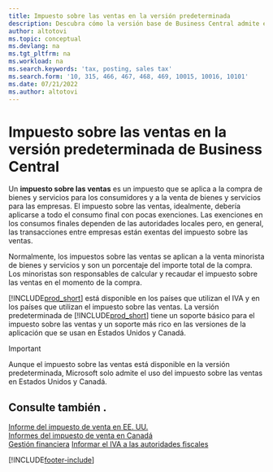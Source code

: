 ```yaml
---
title: Impuesto sobre las ventas en la versión predeterminada
description: Descubra cómo la versión base de Business Central admite el impuesto sobre las ventas y obtenga una descripción del concepto básico.
author: altotovi
ms.topic: conceptual
ms.devlang: na
ms.tgt_pltfrm: na
ms.workload: na
ms.search.keywords: 'tax, posting, sales tax'
ms.search.form: '10, 315, 466, 467, 468, 469, 10015, 10016, 10101'
ms.date: 07/21/2022
ms.author: altotovi
---
```


# Impuesto sobre las ventas en la versión predeterminada de Business Central

Un **impuesto sobre las ventas** es un impuesto que se aplica a la compra de bienes y servicios para los consumidores y a la venta de bienes y servicios para las empresas. El impuesto sobre las ventas, idealmente, debería aplicarse a todo el consumo final con pocas exenciones. Las exenciones en los consumos finales dependen de las autoridades locales pero, en general, las transacciones entre empresas están exentas del impuesto sobre las ventas.  

Normalmente, los impuestos sobre las ventas se aplican a la venta minorista de bienes y servicios y son un porcentaje del importe total de la compra. Los minoristas son responsables de calcular y recaudar el impuesto sobre las ventas en el momento de la compra.  

[!INCLUDE[prod_short](includes/prod_short.md)] está disponible en los países que utilizan el IVA y en los países que utilizan el impuesto sobre las ventas. La versión predeterminada de [!INCLUDE[prod_short](includes/prod_short.md)] tiene un soporte básico para el impuesto sobre las ventas y un soporte más rico en las versiones de la aplicación que se usan en Estados Unidos y Canadá.

> [!IMPORTANT]
> Aunque el impuesto sobre las ventas está disponible en la versión predeterminada, Microsoft solo admite el uso del impuesto sobre las ventas en Estados Unidos y Canadá.

## Consulte también .

[Informe del impuesto de venta en EE. UU.](localfunctionality/UnitedStates/us-sales-tax.md)  
[Informes del impuesto de venta en Canadá](localfunctionality/canada/ca-sales-tax.md)  
[Gestión financiera](finance.md)
[Informar el IVA a las autoridades fiscales](finance-how-report-vat.md)

[!INCLUDE[footer-include](includes/footer-banner.md)]
